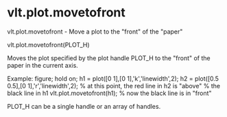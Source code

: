 # vlt.plot.movetofront

  vlt.plot.movetofront - Move a plot to the "front" of the "paper"
 
   vlt.plot.movetofront(PLOT_H)
 
   Moves the plot specified by the plot handle PLOT_H to
   the "front" of the paper in the current axis.
 
   Example:
       figure; hold on;
       h1 = plot([0 1],[0 1],'k','linewidth',2);
       h2 = plot([0.5 0.5],[0 1],'r','linewidth',2);
       % at this point, the red line in h2 is "above"
       % the black line in h1
       vlt.plot.movetofront(h1);
       % now the black line is in "front"
 
   PLOT_H can be a single handle or an array of handles.
